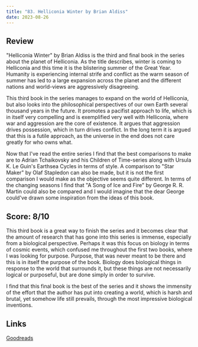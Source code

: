 ```yaml
---
title: "83. Helliconia Winter by Brian Aldiss"
date: 2023-08-26
---
```

## Review
"Helliconia Winter" by Brian Aldiss is the third and final book in the series about the planet of Helliconia. As the title describes, winter is coming to Helliconia and this time it is the blistering summer of the Great Year. Humanity is experiencing internal strife and conflict as the warm season of summer has led to a large expansion across the planet and the different nations and world-views are aggressively disagreeing.

This third book in the series manages to expand on the world of Helliconia, but also looks into the philosophical perspectives of our own Earth several thousand years in the future. It promotes a pacifist approach to life, which is in itself very compelling and is exemplified very well with Helliconia, where war and aggression are the core of existence. It argues that aggression drives possession, which in turn drives conflict. In the long term it is argued that this is a futile approach, as the universe in the end does not care greatly for who owns what.

Now that I've read the entire series I find that the best comparisons to make are to Adrian Tchaikovsky and his Children of Time-series along with Ursula K. Le Guin's Earthsea Cycles in terms of style. A comparison to "Star Maker" by Olaf Stapledon can also be made, but it is not the first comparison I would make as the objective seems quite different. In terms of the changing seasons I find that "A Song of Ice and Fire" by George R. R. Martin could also be compared and I would imagine that the dear George could've drawn some inspiration from the ideas of this book. 

## Score: 8/10
This third book is a great way to finish the series and it becomes clear that the amount of research that has gone into this series is immense, especially from a biological perspective. Perhaps it was this focus on biology in terms of cosmic events, which confused me throughout the first two books, where I was looking for purpose. Purpose, that was never meant to be there and this is in itself the purpose of the book. Biology does biological things in response to the world that surrounds it, but these things are not necessarily logical or purposeful, but are done simply in order to survive.

I find that this final book is the best of the series and it shows the immensity of the effort that the author has put into creating a world, which is harsh and brutal, yet somehow life still prevails, through the most impressive biological inventions.

## Links
[Goodreads](https://www.goodreads.com/book/show/672245)